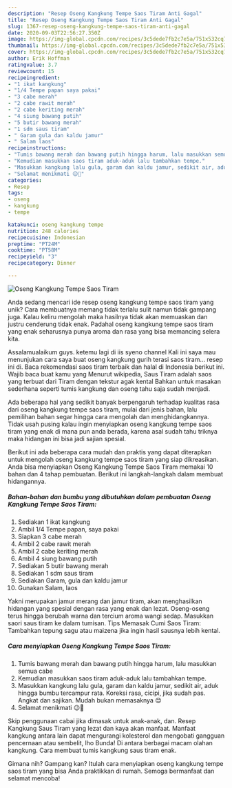 ```yaml
---
description: "Resep Oseng Kangkung Tempe Saos Tiram Anti Gagal"
title: "Resep Oseng Kangkung Tempe Saos Tiram Anti Gagal"
slug: 1367-resep-oseng-kangkung-tempe-saos-tiram-anti-gagal
date: 2020-09-03T22:56:27.350Z
image: https://img-global.cpcdn.com/recipes/3c5dede7fb2c7e5a/751x532cq70/oseng-kangkung-tempe-saos-tiram-foto-resep-utama.jpg
thumbnail: https://img-global.cpcdn.com/recipes/3c5dede7fb2c7e5a/751x532cq70/oseng-kangkung-tempe-saos-tiram-foto-resep-utama.jpg
cover: https://img-global.cpcdn.com/recipes/3c5dede7fb2c7e5a/751x532cq70/oseng-kangkung-tempe-saos-tiram-foto-resep-utama.jpg
author: Erik Hoffman
ratingvalue: 3.7
reviewcount: 15
recipeingredient:
- "1 ikat kangkung"
- "1/4 Tempe papan saya pakai"
- "3 cabe merah"
- "2 cabe rawit merah"
- "2 cabe keriting merah"
- "4 siung bawang putih"
- "5 butir bawang merah"
- "1 sdm saus tiram"
- " Garam gula dan kaldu jamur"
- " Salam laos"
recipeinstructions:
- "Tumis bawang merah dan bawang putih hingga harum, lalu masukkan semua cabe"
- "Kemudian masukkan saos tiram aduk-aduk lalu tambahkan tempe."
- "Masukkan kangkung lalu gula, garam dan kaldu jamur, sedikit air, aduk hingga bumbu tercampur rata. Koreksi rasa, cicipi, jika sudah pas. Angkat dan sajikan. Mudah bukan memasaknya 😊"
- "Selamat menikmati 😉🙂"
categories:
- Resep
tags:
- oseng
- kangkung
- tempe

katakunci: oseng kangkung tempe 
nutrition: 248 calories
recipecuisine: Indonesian
preptime: "PT24M"
cooktime: "PT58M"
recipeyield: "3"
recipecategory: Dinner

---
```



![Oseng Kangkung Tempe Saos Tiram](https://img-global.cpcdn.com/recipes/3c5dede7fb2c7e5a/751x532cq70/oseng-kangkung-tempe-saos-tiram-foto-resep-utama.jpg)

Anda sedang mencari ide resep oseng kangkung tempe saos tiram yang unik? Cara membuatnya memang tidak terlalu sulit namun tidak gampang juga. Kalau keliru mengolah maka hasilnya tidak akan memuaskan dan justru cenderung tidak enak. Padahal oseng kangkung tempe saos tiram yang enak seharusnya punya aroma dan rasa yang bisa memancing selera kita.

Assalamualaikum guys. ketemu lagi di iis syeno channel Kali ini saya mau menunjukan cara saya buat oseng kangkung gurih terasi saos tiram… resep ini di. Baca rekomendasi saos tiram terbaik dan halal di Indonesia berikut ini. Wajib baca buat kamu yang Menurut wikipedia, Saus Tiram adalah saos yang terbuat dari Tiram dengan tekstur agak kental Bahkan untuk masakan sederhana seperti tumis kangkung dan oseng tahu saja sudah menjadi.

Ada beberapa hal yang sedikit banyak berpengaruh terhadap kualitas rasa dari oseng kangkung tempe saos tiram, mulai dari jenis bahan, lalu pemilihan bahan segar hingga cara mengolah dan menghidangkannya. Tidak usah pusing kalau ingin menyiapkan oseng kangkung tempe saos tiram yang enak di mana pun anda berada, karena asal sudah tahu triknya maka hidangan ini bisa jadi sajian spesial.


Berikut ini ada beberapa cara mudah dan praktis yang dapat diterapkan untuk mengolah oseng kangkung tempe saos tiram yang siap dikreasikan. Anda bisa menyiapkan Oseng Kangkung Tempe Saos Tiram memakai 10 bahan dan 4 tahap pembuatan. Berikut ini langkah-langkah dalam membuat hidangannya.

<!--inarticleads1-->

##### Bahan-bahan dan bumbu yang dibutuhkan dalam pembuatan Oseng Kangkung Tempe Saos Tiram:

1. Sediakan 1 ikat kangkung
1. Ambil 1/4 Tempe papan, saya pakai
1. Siapkan 3 cabe merah
1. Ambil 2 cabe rawit merah
1. Ambil 2 cabe keriting merah
1. Ambil 4 siung bawang putih
1. Sediakan 5 butir bawang merah
1. Sediakan 1 sdm saus tiram
1. Sediakan  Garam, gula dan kaldu jamur
1. Gunakan  Salam, laos


Yakni merupakan jamur merang dan jamur tiram, akan menghasilkan hidangan yang spesial dengan rasa yang enak dan lezat. Oseng-oseng terus hingga berubah warna dan tercium aroma wangi sedap. Masukkan saori saus tiram ke dalam tumisan. Tips Memasak Cumi Saos Tiram: Tambahkan tepung sagu atau maizena jika ingin hasil sausnya lebih kental. 

<!--inarticleads2-->

##### Cara menyiapkan Oseng Kangkung Tempe Saos Tiram:

1. Tumis bawang merah dan bawang putih hingga harum, lalu masukkan semua cabe
1. Kemudian masukkan saos tiram aduk-aduk lalu tambahkan tempe.
1. Masukkan kangkung lalu gula, garam dan kaldu jamur, sedikit air, aduk hingga bumbu tercampur rata. Koreksi rasa, cicipi, jika sudah pas. Angkat dan sajikan. Mudah bukan memasaknya 😊
1. Selamat menikmati 😉🙂


Skip penggunaan cabai jika dimasak untuk anak-anak, dan. Resep Kangkung Saus Tiram yang lezat dan kaya akan manfaat. Manfaat kangkung antara lain dapat mengurangi kolesterol dan mengobati gangguan pencernaan atau sembelit, lho Bunda! Di antara berbagai macam olahan kangkung. Cara membuat tumis kangkung saus tiram enak. 

Gimana nih? Gampang kan? Itulah cara menyiapkan oseng kangkung tempe saos tiram yang bisa Anda praktikkan di rumah. Semoga bermanfaat dan selamat mencoba!
